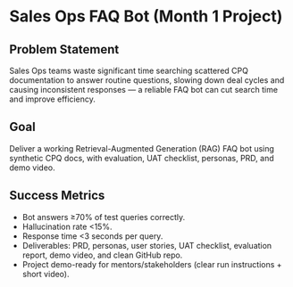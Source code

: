 # Sales Ops FAQ Bot (Month 1 Project)

## Problem Statement
Sales Ops teams waste significant time searching scattered CPQ documentation 
to answer routine questions, slowing down deal cycles and causing inconsistent 
responses — a reliable FAQ bot can cut search time and improve efficiency.

## Goal
Deliver a working Retrieval-Augmented Generation (RAG) FAQ bot using synthetic 
CPQ docs, with evaluation, UAT checklist, personas, PRD, and demo video.

## Success Metrics
- Bot answers ≥70% of test queries correctly.
- Hallucination rate <15%.
- Response time <3 seconds per query.
- Deliverables: PRD, personas, user stories, UAT checklist, evaluation report, demo  video, and clean GitHub repo.
- Project demo-ready for mentors/stakeholders (clear run instructions + short video).
